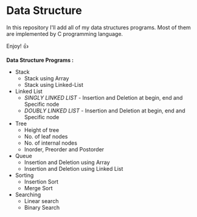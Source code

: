 # Data Structure

In this repository I'll add all of my data structures programs. Most of them are implemented by C programming language.

Enjoy! :+1:

**Data Structure Programs :**

- Stack
  - Stack using Array
  - Stack using Linked-List
- Linked List
  - *SINGLY LINKED LIST* - Insertion and Deletion at begin, end and Specific node
  - *DOUBLY LINKED LIST* - Insertion and Deletion at begin, end and Specific node
- Tree
  - Height of tree
  - No. of leaf nodes
  - No. of internal nodes
  - Inorder, Preorder and Postorder
- Queue
  - Insertion and Deletion using Array
  - Insertion and Deletion using Linked List
- Sorting
  - Insertion Sort
  - Merge Sort
- Searching
  - Linear search
  - Binary Search

